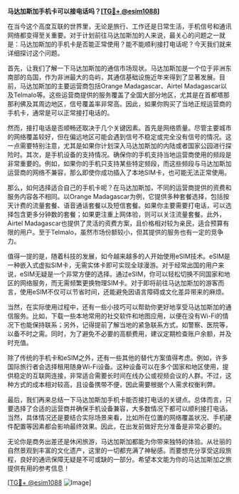 **马达加斯加手机卡可以接电话吗？[[TG💪+ @esim1088](https://t.me/s/esim1088)]**

在当今这个高度互联的世界里，无论是旅行、工作还是日常生活，手机信号和通讯网络都变得至关重要。对于计划前往马达加斯加的人来说，最关心的问题之一就是：马达加斯加的手机卡是否能正常使用？能不能顺利接打电话呢？今天我们就来详细探讨这个问题。

首先，让我们了解一下马达加斯加的通信市场现状。马达加斯加是一个位于非洲东南部的岛国，作为非洲最大的岛屿，其通信基础设施近年来得到了显著发展。目前，马达加斯加的主要运营商包括Orange Madagascar、Airtel Madagascar以及Telmalo等。这些运营商提供的服务覆盖了全国大部分地区，尤其是在首都塔那那利佛及其周边地区，信号覆盖率非常高。因此，如果你购买了当地正规运营商的手机卡，通常是可以正常接打电话的。

然而，接打电话是否顺畅还取决于几个关键因素。首先是网络质量。尽管主要城市的网络覆盖较好，但在偏远地区可能会遇到信号不稳定或完全没有信号的情况。这一点需要特别注意，尤其是如果你计划深入马达加斯加的内陆或者国家公园进行探险时。其次，是手机设备的支持情况。确保你的手机支持当地运营商使用的频段是非常重要的。例如，如果你的手机只支持某些特定频段，而这些频段与马达加斯加运营商的网络不兼容，那么即使你成功插入了本地SIM卡，也可能无法正常使用。

那么，如何选择适合自己的手机卡呢？在马达加斯加，不同的运营商提供的资费和服务内容各不相同。以Orange Madagascar为例，它提供多种套餐选择，包括按天计费的流量套餐、语音通话套餐以及短信套餐。如果你主要需要打电话，可以选择包含更多分钟数的套餐；如果更注重上网体验，则可以关注流量套餐。此外，Airtel Madagascar也提供了灵活的资费方案，且价格相对较为亲民，适合预算有限的用户。至于Telmalo，虽然市场份额较小，但其提供的服务也有一定的竞争力。

值得一提的是，随着科技的发展，如今越来越多的人开始使用eSIM技术。eSIM是一种嵌入式虚拟SIM卡，无需实体卡即可实现全球漫游。对于经常出国的用户来说，eSIM无疑是一个非常方便的选择。通过eSIM，你可以轻松切换不同国家和地区的网络服务，而无需频繁更换物理SIM卡。对于即将前往马达加斯加的游客而言，使用eSIM不仅可以节省时间，还能避免因语言障碍或文化差异带来的麻烦。

当然，在实际使用过程中，还有一些小技巧可以帮助你更好地享受马达加斯加的通信服务。比如，下载一些本地常用的社交软件和地图应用，以便在没有Wi-Fi的情况下也能保持联系；另外，记得提前了解当地的紧急联系方式，如警察、医院等，以备不时之需。同时，为了避免不必要的高额费用，建议定期检查账户余额，并及时充值。

除了传统的手机卡和eSIM之外，还有一些其他的替代方案值得考虑。例如，许多国际旅行者会选择租用随身Wi-Fi设备。这种设备可以在多个国家和地区使用，提供稳定的互联网连接，非常适合需要长时间在线办公或视频会议的人群。不过，这种方式的成本相对较高，且设备携带不便，因此需要根据个人需求权衡利弊。

最后，我们再来总结一下马达加斯加手机卡能否接打电话的关键点。总体而言，只要选择了合适的运营商并确保手机设备兼容，大多数情况下都可以顺利接打电话。当然，具体情况还是要结合实际场景来看，比如所在位置的网络覆盖状况、手机硬件配置等因素都会影响最终效果。因此，在出发前做好充分准备是非常必要的。

无论你是商务出差还是休闲旅游，马达加斯加都能为你带来独特的体验。从壮丽的自然景观到丰富的文化遗产，这里的一切都充满了神秘感。而要想充分享受这段旅程，良好的通讯保障无疑是不可或缺的一部分。希望本文能为你的马达加斯加之旅提供有用的参考信息！

[[TG💪+ @esim1088](https://t.me/s/esim1088) ![Image](https://i.postimg.cc/4NQfJmqS/Snipaste-2025-05-13-00-14-12.png)]